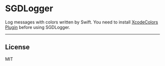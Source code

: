 SGDLogger
=========

Log messages with colors written by Swift.
You need to install [XcodeColors Plugin](https://github.com/robbiehanson/XcodeColors) before using SGDLogger.

---

## License

MIT

